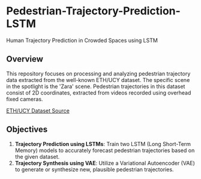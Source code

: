 # Pedestrian-Trajectory-Prediction-LSTM
Human Trajectory Prediction in Crowded Spaces using LSTM

## Overview
This repository focuses on processing and analyzing pedestrian trajectory data extracted from the well-known ETH/UCY dataset. The specific scene in the spotlight is the 'Zara' scene. Pedestrian trajectories in this dataset consist of 2D coordinates, extracted from videos recorded using overhead fixed cameras.

[ETH/UCY Dataset Source](https://github.com/crowdbotp/OpenTraj)

## Objectives
1. **Trajectory Prediction using LSTMs**: Train two LSTM (Long Short-Term Memory) models to accurately forecast pedestrian trajectories based on the given dataset.
2. **Trajectory Synthesis using VAE**: Utilize a Variational Autoencoder (VAE) to generate or synthesize new, plausible pedestrian trajectories.
